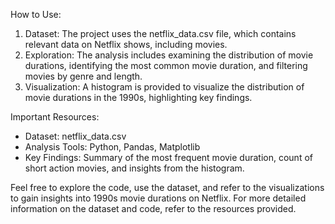 How to Use:
1. Dataset: The project uses the netflix_data.csv file, which contains relevant data on Netflix shows, including movies.
2. Exploration: The analysis includes examining the distribution of movie durations, identifying the most common movie duration, and filtering movies by genre and length.
3. Visualization: A histogram is provided to visualize the distribution of movie durations in the 1990s, highlighting key findings.

Important Resources:

- Dataset: netflix_data.csv
- Analysis Tools: Python, Pandas, Matplotlib
- Key Findings: Summary of the most frequent movie duration, count of short action movies, and insights from the histogram.

Feel free to explore the code, use the dataset, and refer to the visualizations to gain insights into 1990s movie durations on Netflix. For more detailed information on the dataset and code, refer to the resources provided.
